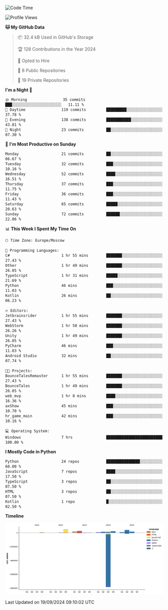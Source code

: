 <!--START_SECTION:waka-->
![Code Time](http://img.shields.io/badge/Code%20Time-520%20hrs%2019%20mins-blue)

![Profile Views](http://img.shields.io/badge/Profile%20Views-4-blue)

**🐱 My GitHub Data** 

> 📦 32.4 kB Used in GitHub's Storage 
 > 
> 🏆 128 Contributions in the Year 2024
 > 
> 💼 Opted to Hire
 > 
> 📜 8 Public Repositories 
 > 
> 🔑 19 Private Repositories 
 > 
**I'm a Night 🦉** 

```text
🌞 Morning                35 commits          ███░░░░░░░░░░░░░░░░░░░░░░   11.11 % 
🌆 Daytime                119 commits         █████████░░░░░░░░░░░░░░░░   37.78 % 
🌃 Evening                138 commits         ███████████░░░░░░░░░░░░░░   43.81 % 
🌙 Night                  23 commits          ██░░░░░░░░░░░░░░░░░░░░░░░   07.30 % 
```
📅 **I'm Most Productive on Sunday** 

```text
Monday                   21 commits          ██░░░░░░░░░░░░░░░░░░░░░░░   06.67 % 
Tuesday                  32 commits          ███░░░░░░░░░░░░░░░░░░░░░░   10.16 % 
Wednesday                52 commits          ████░░░░░░░░░░░░░░░░░░░░░   16.51 % 
Thursday                 37 commits          ███░░░░░░░░░░░░░░░░░░░░░░   11.75 % 
Friday                   36 commits          ███░░░░░░░░░░░░░░░░░░░░░░   11.43 % 
Saturday                 65 commits          █████░░░░░░░░░░░░░░░░░░░░   20.63 % 
Sunday                   72 commits          ██████░░░░░░░░░░░░░░░░░░░   22.86 % 
```


📊 **This Week I Spent My Time On** 

```text
🕑︎ Time Zone: Europe/Moscow

💬 Programming Languages: 
C#                       1 hr 55 mins        ███████░░░░░░░░░░░░░░░░░░   27.43 % 
Other                    1 hr 49 mins        ███████░░░░░░░░░░░░░░░░░░   26.05 % 
TypeScript               1 hr 31 mins        █████░░░░░░░░░░░░░░░░░░░░   21.69 % 
Python                   46 mins             ███░░░░░░░░░░░░░░░░░░░░░░   11.03 % 
Kotlin                   26 mins             ██░░░░░░░░░░░░░░░░░░░░░░░   06.23 % 

🔥 Editors: 
Jetbrainsrider           1 hr 55 mins        ███████░░░░░░░░░░░░░░░░░░   27.43 % 
WebStorm                 1 hr 50 mins        ███████░░░░░░░░░░░░░░░░░░   26.26 % 
Unity                    1 hr 49 mins        ███████░░░░░░░░░░░░░░░░░░   26.05 % 
PyCharm                  46 mins             ███░░░░░░░░░░░░░░░░░░░░░░   11.03 % 
Android Studio           32 mins             ██░░░░░░░░░░░░░░░░░░░░░░░   07.74 % 

🐱‍💻 Projects: 
BounceTalesRemaster      1 hr 55 mins        ███████░░░░░░░░░░░░░░░░░░   27.43 % 
BounceTales              1 hr 49 mins        ███████░░░░░░░░░░░░░░░░░░   26.05 % 
web_mvp                  1 hr 8 mins         ████░░░░░░░░░░░░░░░░░░░░░   16.36 % 
axShow                   45 mins             ███░░░░░░░░░░░░░░░░░░░░░░   10.70 % 
hr_game_main             42 mins             ███░░░░░░░░░░░░░░░░░░░░░░   10.16 % 

💻 Operating System: 
Windows                  7 hrs               █████████████████████████   100.00 % 
```

**I Mostly Code in Python** 

```text
Python                   24 repos            ███████████████░░░░░░░░░░   60.00 % 
JavaScript               7 repos             ████░░░░░░░░░░░░░░░░░░░░░   17.50 % 
TypeScript               3 repos             ██░░░░░░░░░░░░░░░░░░░░░░░   07.50 % 
HTML                     3 repos             ██░░░░░░░░░░░░░░░░░░░░░░░   07.50 % 
Kotlin                   1 repo              █░░░░░░░░░░░░░░░░░░░░░░░░   02.50 % 
```



**Timeline**

![Lines of Code chart](https://raw.githubusercontent.com/adlemx/adlemx/main/assets/bar_graph.png)


 Last Updated on 19/09/2024 09:10:02 UTC
<!--END_SECTION:waka-->
